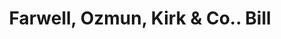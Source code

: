 ---
doi: 10.7916/D80S11D4
date_other: '1889'
date_other_textual: '1889'
form: printed ephemera
genre:
- Invoices
name:
- Farwell, Ozmun, Kirk & Co.
object_in_context_url: https://biggert.cul.columbia.edu/items/view/ave_biggert_00665
subject_hierarchical_geographic:
- St. Paul, Minnesota, United States
subject_name:
- Farwell, Ozmun, Kirk & Co.
title: Farwell, Ozmun, Kirk & Co.. Bill
sort_title: Farwell, Ozmun, Kirk & Co.. Bill
call_number: ave_biggert_00665
coordinates:
- 44.94416666666666,-93.0936111111111
pid: ave_biggert_00665
identifiers: ave_biggert_00665
thumbnail: false
permalink: /biggert/ave_biggert_00665/
layout: iiif-image-page
---